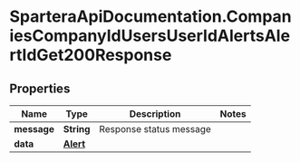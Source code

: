 # SparteraApiDocumentation.CompaniesCompanyIdUsersUserIdAlertsAlertIdGet200Response

## Properties

Name | Type | Description | Notes
------------ | ------------- | ------------- | -------------
**message** | **String** | Response status message | 
**data** | [**Alert**](Alert.md) |  | 


